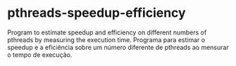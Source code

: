 # pthreads-speedup-efficiency
 Program to estimate speedup and efficiency on different numbers of pthreads by measuring the execution time. Programa para estimar o speedup e a eficiência sobre um número diferente de pthreads ao mensurar o tempo de execução.
